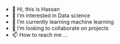 - 👋 Hi, this is Hassan
- 👀 I’m interested in Data science
- 🌱 I’m currently learning machine learning
- 💞️ I’m looking to collaborate on projects
- 📫 How to reach me ...

<!---
Fazul95/Fazul95 is a ✨ special ✨ repository because its `README.md` (this file) appears on your GitHub profile.
You can click the Preview link to take a look at your changes.
--->
